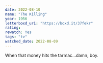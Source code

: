 ```yaml
---
date: 2022-08-10
name: "The Killing"
year: 1956
letterboxd_uri: "https://boxd.it/37fekr"
rating: 
rewatch: Yes
tags: "tv"
watched_date: 2022-08-09
---
```


When that money hits the tarmac...damn, boy. 
